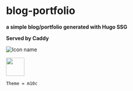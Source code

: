 # blog-portfolio
**a simple blog/portfolio generated with Hugo SSG**



__Served by Caddy__

![ Icon name]() 

<img src="https://cdn-icons-png.flaticon.com/512/2282/2282188.png" width="50" height="50">

`Theme = m10c`
